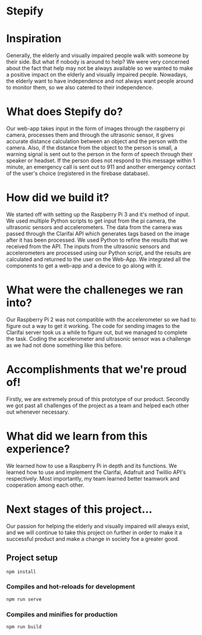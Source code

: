 # Stepify

# Inspiration
Generally, the elderly and visually impaired people walk with someone by their side. But what if nobody is around to help? We were very concerned about the fact that help may not be always available so we wanted to make a positive impact on the elderly and visually impaired people. Nowadays, the elderly want to have independence and not always want people around to monitor them, so we also catered to their independence.   

# What does Stepify do?
Our web-app takes input in the form of images through the raspberry pi camera, processes them and through the ultrasonic sensor, it gives accurate distance calculation between an object and the person with the camera. Also, if the distance from the object to the person is small, a warning signal is sent out to the person in the form of speech through their speaker or headset. If the person does not respond to this message within 1 minute, an emergency call is sent out to 911 and another emergency contact of the user's choice (registered in the firebase database).

# How did we build it?
We started off with setting up the Raspberry Pi 3 and it's method of input. We used multiple Python scripts to get input from the pi camera, the ultrasonic sensors and accelerometers. The data from the camera was passed through the Clarifai API which generates tags based on the image after it has been processed. We used Python to refine the results that we received from the API. The inputs from the ultrasonic sensors and accelerometers are processed using our Python script, and the results are calculated and returned to the user on the Web-App. We integrated all the components to get a web-app and a device to go along with it.

# What were the challeneges we ran into?
Our Raspberry Pi 2 was not compatible with the accelerometer so we had to figure out a way to get it working. The code for sending images to the Clarifai server took us a while to figure out, but we managed to complete the task. Coding the accelerometer and ultrasonic sensor was a challenge as we had not done something like this before.

# Accomplishments that we're proud of!
Firstly, we are extremely proud of this prototype of our product. Secondly we got past all challenges of the project as a team and helped each other out whenever necessary.

# What did we learn from this experience?
We learned how to use a Raspberry Pi in depth and its functions. We learned how to use and implement the Clarifai, Adafruit and Twillio API's respectively. Most importantly, my team learned better teamwork and cooperation among each other.

# Next stages of this project...
Our passion for helping the elderly and visually impaired will always exist, and we will continue to take this project on further in order to make it a successful product and make a change in society foe a greater good.



## Project setup
```
npm install
```

### Compiles and hot-reloads for development
```
npm run serve
```

### Compiles and minifies for production
```
npm run build
```
